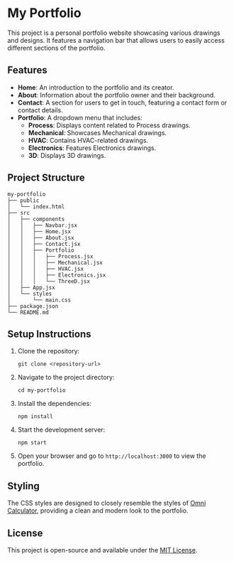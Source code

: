 # My Portfolio

This project is a personal portfolio website showcasing various drawings and designs. It features a navigation bar that allows users to easily access different sections of the portfolio.

## Features

- **Home**: An introduction to the portfolio and its creator.
- **About**: Information about the portfolio owner and their background.
- **Contact**: A section for users to get in touch, featuring a contact form or contact details.
- **Portfolio**: A dropdown menu that includes:
  - **Process**: Displays content related to Process drawings.
  - **Mechanical**: Showcases Mechanical drawings.
  - **HVAC**: Contains HVAC-related drawings.
  - **Electronics**: Features Electronics drawings.
  - **3D**: Displays 3D drawings.

## Project Structure

```
my-portfolio
├── public
│   └── index.html
├── src
│   ├── components
│   │   ├── Navbar.jsx
│   │   ├── Home.jsx
│   │   ├── About.jsx
│   │   ├── Contact.jsx
│   │   ├── Portfolio
│   │   │   ├── Process.jsx
│   │   │   ├── Mechanical.jsx
│   │   │   ├── HVAC.jsx
│   │   │   ├── Electronics.jsx
│   │   │   └── ThreeD.jsx
│   ├── App.jsx
│   └── styles
│       └── main.css
├── package.json
└── README.md
```

## Setup Instructions

1. Clone the repository:
   ```
   git clone <repository-url>
   ```

2. Navigate to the project directory:
   ```
   cd my-portfolio
   ```

3. Install the dependencies:
   ```
   npm install
   ```

4. Start the development server:
   ```
   npm start
   ```

5. Open your browser and go to `http://localhost:3000` to view the portfolio.

## Styling

The CSS styles are designed to closely resemble the styles of [Omni Calculator](https://www.omnicalculator.com/finance/salary-to-hourly), providing a clean and modern look to the portfolio.

## License

This project is open-source and available under the [MIT License](LICENSE).
